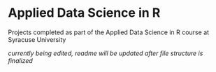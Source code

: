 # Applied Data Science in R
Projects completed as part of the Applied Data Science in R course at Syracuse University

*currently being edited, readme will be updated after file structure is finalized*
